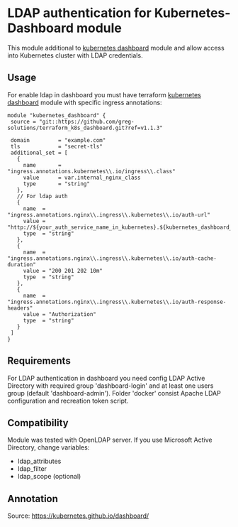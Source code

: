 # LDAP authentication for Kubernetes-Dashboard module 

This module additional to [kubernetes dashboard](https://github.com/greg-solutions/terraform_k8s_dashboard) module and allow access into Kubernetes cluster with LDAP credentials.

## Usage

For enable ldap in dashboard you must have terraform [kubernetes dashboard](https://github.com/greg-solutions/terraform_k8s_dashboard) module with specific ingress annotations:

```shell script
module "kubernetes_dashboard" {
 source = "git::https://github.com/greg-solutions/terraform_k8s_dashboard.git?ref=v1.1.3"

 domain         = "example.com"
 tls            = "secret-tls"
 additional_set = [
   {
     name       = "ingress.annotations.kubernetes\\.io/ingress\\.class"
     value      = var.internal_nginx_class
     type       = "string"
   },
   // For ldap auth
   {
     name  = "ingress.annotations.nginx\\.ingress\\.kubernetes\\.io/auth-url"
     value = "http://${your_auth_service_name_in_kubernetes}.${kubernetes_dashboard_namespace}.svc.cluster.local/"
     type  = "string"
   },
   {
     name  = "ingress.annotations.nginx\\.ingress\\.kubernetes\\.io/auth-cache-duration"
     value = "200 201 202 10m"
     type  = "string"
   },
   {
     name  = "ingress.annotations.nginx\\.ingress\\.kubernetes\\.io/auth-response-headers"
     value = "Authorization"
     type  = "string"
   }
 ]
}
```


## Requirements

For LDAP authentication in dashboard you need config LDAP Active Directory with required group 'dashboard-login' and at least one users group (default 'dashboard-admin').
Folder 'docker' consist Apache LDAP configuration and recreation token script.

## Compatibility

Module was tested with OpenLDAP server. If you use Microsoft Active Directory, change variables: 
- ldap_attributes
- ldap_filter
- ldap_scope (optional)

## Annotation
Source: https://kubernetes.github.io/dashboard/